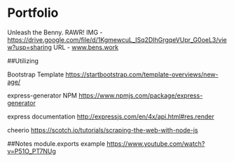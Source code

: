 # Portfolio
Unleash the Benny. RAWR!
IMG - https://drive.google.com/file/d/1KgmewcuL_ISq2DIhGrgqeVUpr_G0oeL3/view?usp=sharing
URL - www.bens.work

##Utilizing

Bootstrap Template
https://startbootstrap.com/template-overviews/new-age/

express-generator NPM
https://www.npmjs.com/package/express-generator

express documentation
http://expressjs.com/en/4x/api.html#res.render

cheerio
https://scotch.io/tutorials/scraping-the-web-with-node-js


##Notes
module.exports example
https://www.youtube.com/watch?v=P51O_PT7NUg